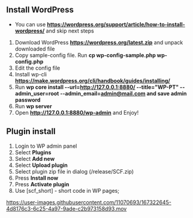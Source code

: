 ## Install WordPress
* You can use **https://wordpress.org/support/article/how-to-install-wordpress/** and skip next steps
1. Download WordPress **https://wordpress.org/latest.zip** and unpack downloaded file
2. Copy sample-config file. Run **cp wp-config-sample.php wp-config.php**
3. Edit the config file
4. Install wp-cli **https://make.wordpress.org/cli/handbook/guides/installing/**
5. Run **wp core install --url=http://127.0.0.1:8880/ --title="WP-PT" --admin_user=root --admin_email=admin@mail.com and save admin password**
6. Run **wp server**
7. Open **http://127.0.0.1:8880/wp-admin** and Enjoy!

## Plugin install
1. Login to WP admin panel
2. Select **Plugins**
3. Select **Add new**
4. Select **Upload plugin**
5. Select plugin zip file in dialog (/release/SCF.zip)
6. Press **Install now** 
7. Press **Activate plugin**
8. Use [scf_short] - short code in WP pages;


https://user-images.githubusercontent.com/11070693/167322645-4d8176c3-6c25-4a97-9ade-c2b973158d93.mov
